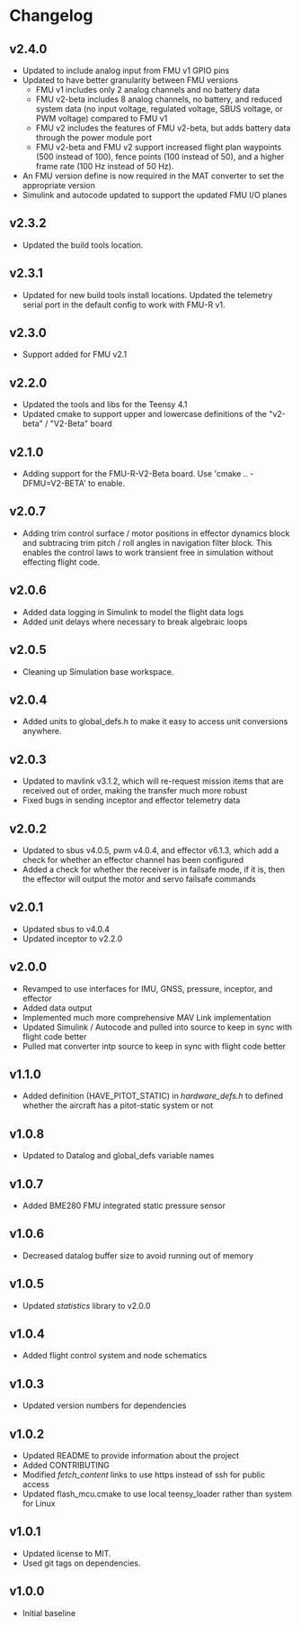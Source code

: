 # Changelog

## v2.4.0
- Updated to include analog input from FMU v1 GPIO pins
- Updated to have better granularity between FMU versions
   - FMU v1 includes only 2 analog channels and no battery data
   - FMU v2-beta includes 8 analog channels, no battery, and reduced system data (no input voltage, regulated voltage, SBUS voltage, or PWM voltage) compared to FMU v1
   - FMU v2 includes the features of FMU v2-beta, but adds battery data through the power module port
   - FMU v2-beta and FMU v2 support increased flight plan waypoints (500 instead of 100), fence points (100 instead of 50), and a higher frame rate (100 Hz instead of 50 Hz).
- An FMU version define is now required in the MAT converter to set the appropriate version
- Simulink and autocode updated to support the updated FMU I/O planes

## v2.3.2
- Updated the build tools location.

## v2.3.1
- Updated for new build tools install locations. Updated the telemetry serial port in the default config to work with FMU-R v1.

## v2.3.0
- Support added for FMU v2.1

## v2.2.0
- Updated the tools and libs for the Teensy 4.1
- Updated cmake to support upper and lowercase definitions of the "v2-beta" / "V2-Beta" board

## v2.1.0
- Adding support for the FMU-R-V2-Beta board. Use 'cmake .. -DFMU=V2-BETA' to enable.

## v2.0.7
- Adding trim control surface / motor positions in effector dynamics block and subtracing trim pitch / roll angles in navigation filter block. This enables the control laws to work transient free in simulation without effecting flight code.

## v2.0.6
- Added data logging in Simulink to model the flight data logs
- Added unit delays where necessary to break algebraic loops

## v2.0.5
- Cleaning up Simulation base workspace.

## v2.0.4
- Added units to global_defs.h to make it easy to access unit conversions anywhere.

## v2.0.3
- Updated to mavlink v3.1.2, which will re-request mission items that are received out of order, making the transfer much more robust
- Fixed bugs in sending inceptor and effector telemetry data

## v2.0.2
- Updated to sbus v4.0.5, pwm v4.0.4, and effector v6.1.3, which add a check for whether an effector channel has been configured
- Added a check for whether the receiver is in failsafe mode, if it is, then the effector will output the motor and servo failsafe commands

## v2.0.1
- Updated sbus to v4.0.4
- Updated inceptor to v2.2.0

## v2.0.0
- Revamped to use interfaces for IMU, GNSS, pressure, inceptor, and effector
- Added data output
- Implemented much more comprehensive MAV Link implementation
- Updated Simulink / Autocode and pulled into source to keep in sync with flight code better
- Pulled mat converter intp source to keep in sync with flight code better

## v1.1.0
- Added definition (HAVE_PITOT_STATIC) in *hardware_defs.h* to defined whether the aircraft has a pitot-static system or not

## v1.0.8
- Updated to Datalog and global_defs variable names

## v1.0.7
- Added BME280 FMU integrated static pressure sensor

## v1.0.6
- Decreased datalog buffer size to avoid running out of memory

## v1.0.5
- Updated *statistics* library to v2.0.0

## v1.0.4
- Added flight control system and node schematics

## v1.0.3
- Updated version numbers for dependencies

## v1.0.2
- Updated README to provide information about the project
- Added CONTRIBUTING
- Modified *fetch_content* links to use https instead of ssh for public access
- Updated flash_mcu.cmake to use local teensy_loader rather than system for Linux

## v1.0.1
- Updated license to MIT.
- Used git tags on dependencies.

## v1.0.0
- Initial baseline
